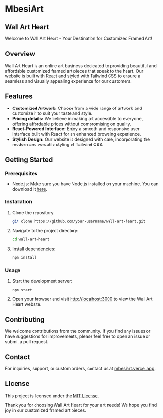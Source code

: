 # MbesiArt
## Wall Art Heart

Welcome to Wall Art Heart - Your Destination for Customized Framed Art!

## Overview

Wall Art Heart is an online art business dedicated to providing beautiful and affordable customized framed art pieces that speak to the heart. Our website is built with React and styled with Tailwind CSS to ensure a seamless and visually appealing experience for our customers.

## Features

- **Customized Artwork:** Choose from a wide range of artwork and customize it to suit your taste and style.
- **Pricing details:** We believe in making art accessible to everyone, offering affordable prices without compromising on quality.
- **React-Powered Interface:** Enjoy a smooth and responsive user interface built with React for an enhanced browsing experience.
- **Stylish Design:** Our website is designed with care, incorporating the modern and versatile styling of Tailwind CSS.

## Getting Started

### Prerequisites

- Node.js: Make sure you have Node.js installed on your machine. You can download it [here](https://nodejs.org/).

### Installation

1. Clone the repository:

    ```bash
    git clone https://github.com/your-username/wall-art-heart.git
    ```

2. Navigate to the project directory:

    ```bash
    cd wall-art-heart
    ```

3. Install dependencies:

    ```bash
    npm install
    ```

### Usage

1. Start the development server:

    ```bash
    npm start
    ```

2. Open your browser and visit [http://localhost:3000](http://localhost:3000) to view the Wall Art Heart website.

## Contributing

We welcome contributions from the community. If you find any issues or have suggestions for improvements, please feel free to open an issue or submit a pull request.

## Contact

For inquiries, support, or custom orders, contact us at [mbesiart.vercel.app](mailto:genmbesi@gmail.com).

## License

This project is licensed under the [MIT License](LICENSE).

Thank you for choosing Wall Art Heart for your art needs! We hope you find joy in our customized framed art pieces.

